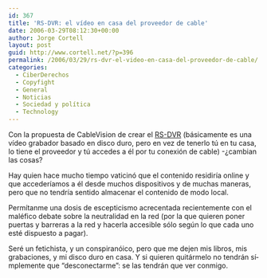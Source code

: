 ```yaml
---
id: 367
title: 'RS-DVR: el ví­deo en casa del proveedor de cable'
date: 2006-03-29T08:12:30+00:00
author: Jorge Cortell
layout: post
guid: http://www.cortell.net/?p=396
permalink: /2006/03/29/rs-dvr-el-video-en-casa-del-proveedor-de-cable/
categories:
  - CiberDerechos
  - Copyfight
  - General
  - Noticias
  - Sociedad y polí­tica
  - Technology
---
```

Con la propuesta de CableVision de crear el [RS-DVR](http://www.redherring.com/Article.aspx?a=16268&hed=Cablevision%20Disconnects%20DVR) (básicamente es una ví­deo grabador basado en disco duro, pero en vez de tenerlo tú en tu casa, lo tiene el proveedor y tú accedes a él por tu conexión de cable) -¿cambian las cosas?

Hay quien hace mucho tiempo vaticinó que el contenido residirí­a online y que accederí­amos a él desde muchos dispositivos y de muchas maneras, pero que no tendrí­a sentido almacenar el contenido de modo local.

Permí­tanme una dosis de escepticismo acrecentada recientemente con el maléfico debate sobre la neutralidad en la red (por la que quieren poner puertas y barreras a la red y hacerla accesible sólo según lo que cada uno esté dispuesto a pagar).

Seré un fetichista, y un conspiranóico, pero que me dejen mis libros, mis grabaciones, y mi disco duro en casa. Y si quieren quitármelo no tendrán sí­mplemente que &#8220;desconectarme&#8221;: se las tendrán que ver conmigo.